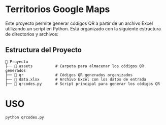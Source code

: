 # Territorios Google Maps

Este proyecto permite generar códigos QR a partir de un archivo Excel utilizando un script en Python. Está organizado con la siguiente estructura de directorios y archivos:

## Estructura del Proyecto

```plaintext
📂 Proyecto
├── 📂 assets          # Carpeta para almacenar los códigos QR generados
├── 📂 qr              # Códigos QR generados organizados
├── 📄 data.xlsx       # Archivo Excel con los datos de entrada
├── 📄 qrcodes.py      # Script principal para generar los códigos QR
```
# USO 
<code>python qrcodes.py</code>

